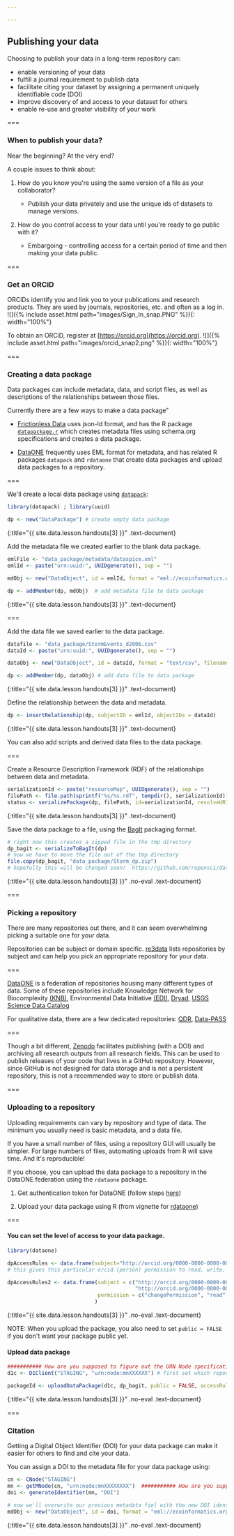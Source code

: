 ```yaml
---

---
```


## Publishing your data

Choosing to publish your data in a long-term repository can:

   - enable versioning of your data
   - fulfill a journal requirement to publish data
   - facilitate citing your dataset by assigning a permanent uniquely identifiable code (DOI)
   - improve discovery of and access to your dataset for others
   - enable re-use and greater visibility of your work

===

### When to publish your data?

Near the beginning?  At the very end?  

A couple issues to think about: 

1) How do you know you're using the same version of a file as your collaborator?

   - Publish your data privately and use the unique ids of datasets to manage versions.

2) How do you control access to your data until you're ready to go public with it?

   - Embargoing - controlling access for a certain period of time and then making your data public.

===

### Get an ORCiD 
 
ORCiDs identify you and link you to your publications and research products.  They are used by journals, repositories, etc. and often as a log in.  
![]({% include asset.html path="images/Sign_In_snap.PNG" %}){: width="100%"} 

To obtain an ORCiD, register at [https://orcid.org](https://orcid.org).
![]({% include asset.html path="images/orcid_snap2.png" %}){: width="100%"} 

===

### Creating a data package

Data packages can include metadata, data, and script files, as well as descriptions of the relationships between those files.   

Currently there are a few ways to make a data package"  
- [Frictionless Data](https://frictionlessdata.io/docs/data-package/) uses json-ld format, and has the R package [`datapackage.r`](https://github.com/frictionlessdata/datapackage-r) which creates metadata files using schema.org specifications and creates a data package.  

- [DataONE](https://www.dataone.org/) frequently uses EML format for metadata, and has related R packages `datapack` and `rdataone` that create data packages and upload data packages to a repository.  

===

We'll create a local data package using [`datapack`](https://docs.ropensci.org/datapack/):



~~~r
library(datapack) ; library(uuid)

dp <- new("DataPackage") # create empty data package
~~~
{:title="{{ site.data.lesson.handouts[3] }}" .text-document}


Add the metadata file we created earlier to the blank data package.


~~~r
emlFile <- "data_package/metadata/dataspice.xml"
emlId <- paste("urn:uuid:", UUIDgenerate(), sep = "")

mdObj <- new("DataObject", id = emlId, format = "eml://ecoinformatics.org/eml-2.1.1", file = emlFile)

dp <- addMember(dp, mdObj)  # add metadata file to data package
~~~
{:title="{{ site.data.lesson.handouts[3] }}" .text-document}


===

Add the data file we saved earlier to the data package.


~~~r
datafile <- "data_package/StormEvents_d2006.csv"
dataId <- paste("urn:uuid:", UUIDgenerate(), sep = "")

dataObj <- new("DataObject", id = dataId, format = "text/csv", filename = datafile) 

dp <- addMember(dp, dataObj) # add data file to data package
~~~
{:title="{{ site.data.lesson.handouts[3] }}" .text-document}


Define the relationship between the data and metadata. 


~~~r
dp <- insertRelationship(dp, subjectID = emlId, objectIDs = dataId)
~~~
{:title="{{ site.data.lesson.handouts[3] }}" .text-document}


You can also add scripts and derived data files to the data package.  

===

Create a Resource Description Framework (RDF) of the relationships between data and metadata.


~~~r
serializationId <- paste("resourceMap", UUIDgenerate(), sep = "")
filePath <- file.path(sprintf("%s/%s.rdf", tempdir(), serializationId))
status <- serializePackage(dp, filePath, id=serializationId, resolveURI = "")
~~~
{:title="{{ site.data.lesson.handouts[3] }}" .text-document}


Save the data package to a file, using the [BagIt](https://tools.ietf.org/id/draft-kunze-bagit-16.html) packaging format.  


~~~r
# right now this creates a zipped file in the tmp directory
dp_bagit <- serializeToBagIt(dp) 
# now we have to move the file out of the tmp directory
file.copy(dp_bagit, "data_package/Storm_dp.zip") 
# hopefully this will be changed soon!  https://github.com/ropensci/datapack/issues/108
~~~
{:title="{{ site.data.lesson.handouts[3] }}" .no-eval .text-document}


===

### Picking a repository 

There are many repositories out there, and it can seem overwhelming picking a suitable one for your data. 

Repositories can be subject or domain specific.  [re3data](https://www.re3data.org/) lists repositories by subject and can help you pick an appropriate repository for your data.  

===

[DataONE](https://www.dataone.org/) is a federation of repositories housing many different types of data.  Some of these repositories include Knowledge Network for Biocomplexity [(KNB)](https://knb.ecoinformatics.org/), Environmental Data Initiative [(EDI)](https://environmentaldatainitiative.org/), [Dryad](https://datadryad.org/), [USGS Science Data Catalog](https://data.usgs.gov/datacatalog/)

For qualitative data, there are a few dedicated repositories: [QDR](https://qdr.syr.edu/), [Data-PASS](http://data-pass.org/)

===

Though a bit different, [Zenodo](https://zenodo.org/) facilitates publishing (with a DOI) and archiving all research outputs from all research fields.  This can be used to publish releases of your code that lives in a GitHub repository.  However, since GitHub is not designed for data storage and is not a persistent repository, this is not a recommended way to store or publish data.  

===

### Uploading to a repository

Uploading requirements can vary by repository and type of data.  The minimum you usually need is basic metadata, and a data file.  

If you have a small number of files, using a repository GUI will usually be simpler.  For large numbers of files, automating uploads from R will save time.  And it's reproducible!  

If you choose, you can upload the data package to a repository in the DataONE federation using the `rdataone` package.  

1) Get authentication token for DataONE (follow steps [here](https://github.com/DataONEorg/rdataone/blob/master/vignettes/dataone-federation.Rmd))

2) Upload your data package using R (from vignette for [rdataone](https://github.com/DataONEorg/rdataone/blob/master/vignettes/upload-data.Rmd))

===

#### You can set the level of access to your data package.  


~~~r
library(dataone)

dpAccessRules <- data.frame(subject="http://orcid.org/0000-0000-0000-0000", permission="changePermission") 
# this gives this particular orcid (person) permission to read, write, and change permissions for others for this package

dpAccessRules2 <- data.frame(subject = c("http://orcid.org/0000-0000-0000-0000",
                                         "http://orcid.org/0000-0000-0000-0001"),
                             permission = c("changePermission", "read")
                            )
~~~
{:title="{{ site.data.lesson.handouts[3] }}" .no-eval .text-document}

NOTE: When you upload the package, you also need to set `public = FALSE` if you don't want your package public yet.

#### Upload data package


~~~r
########### How are you supposed to figure out the URN Node specifications???????????????
d1c <- D1Client("STAGING", "urn:node:mnXXXXXX") # first set which repository you'll upload to

packageId <- uploadDataPackage(d1c, dp_bagit, public = FALSE, accessRules = dpAccessRules, quiet = FALSE)
~~~
{:title="{{ site.data.lesson.handouts[3] }}" .no-eval .text-document}


===

### Citation

Getting a Digital Object Identifier (DOI) for your data package can make it easier for others to find and cite your data.  

You can assign a DOI to the metadata file for your data package using: 


~~~r
cn <- CNode("STAGING")
mn <- getMNode(cn, "urn:node:mnXXXXXXXX")  ########### How are you supposed to figure out the URN Node specifications???????????????
doi <- generateIdentifier(mn, "DOI")

# now we'll overwrite our previous metadata fiel with the new DOI identified metadata file
mdObj <- new("DataObject", id = doi, format = "eml://ecoinformatics.org/eml-2.1.1", file = emlFile)
~~~
{:title="{{ site.data.lesson.handouts[3] }}" .no-eval .text-document}





